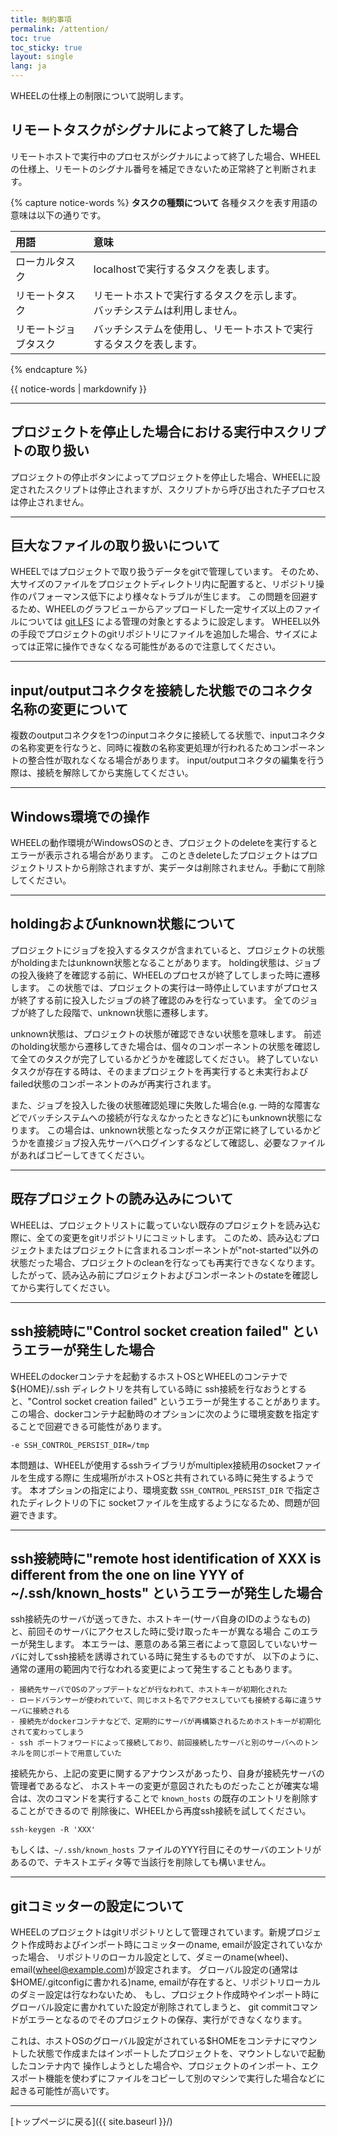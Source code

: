 ```yaml
---
title: 制約事項
permalink: /attention/
toc: true
toc_sticky: true
layout: single
lang: ja
---
```


WHEELの仕様上の制限について説明します。


## リモートタスクがシグナルによって終了した場合
リモートホストで実行中のプロセスがシグナルによって終了した場合、WHEELの仕様上、リモートのシグナル番号を補足できないため正常終了と判断されます。

{% capture notice-words %}
__タスクの種類について__
各種タスクを表す用語の意味は以下の通りです。

| 用語               | 意味                                                                |
|:-------------------|:------------------------------------------------------------------ |
| ローカルタスク      | localhostで実行するタスクを表します。                                 |
| リモートタスク      | リモートホストで実行するタスクを示します。<br/>バッチシステムは利用しません。  |
| リモートジョブタスク | バッチシステムを使用し、リモートホストで実行するタスクを表します。       |

{% endcapture %}
<div class="notice--info">
  {{ notice-words | markdownify }}
</div>

***
## プロジェクトを停止した場合における実行中スクリプトの取り扱い
プロジェクトの停止ボタンによってプロジェクトを停止した場合、WHEELに設定されたスクリプトは停止されますが、スクリプトから呼び出された子プロセスは停止されません。

***
## 巨大なファイルの取り扱いについて
WHEELではプロジェクトで取り扱うデータをgitで管理しています。
そのため、大サイズのファイルをプロジェクトディレクトリ内に配置すると、リポジトリ操作のパフォーマンス低下により様々なトラブルが生じます。
この問題を回避するため、WHEELのグラフビューからアップロードした一定サイズ以上のファイルについては [git LFS](https://git-lfs.github.com/) による管理の対象とするように設定します。
WHEEL以外の手段でプロジェクトのgitリポジトリにファイルを追加した場合、サイズによっては正常に操作できなくなる可能性があるので注意してください。

***
## input/outputコネクタを接続した状態でのコネクタ名称の変更について
複数のoutputコネクタを1つのinputコネクタに接続してる状態で、inputコネクタの名称変更を行なうと、同時に複数の名称変更処理が行われるためコンポーネントの整合性が取れなくなる場合があります。
input/outputコネクタの編集を行う際は、接続を解除してから実施してください。

***
## Windows環境での操作
WHEELの動作環境がWindowsOSのとき、プロジェクトのdeleteを実行するとエラーが表示される場合があります。
このときdeleteしたプロジェクトはプロジェクトリストから削除されますが、実データは削除されません。手動にて削除してください。

***
## holdingおよびunknown状態について
プロジェクトにジョブを投入するタスクが含まれていると、プロジェクトの状態がholdingまたはunknown状態となることがあります。
holding状態は、ジョブの投入後終了を確認する前に、WHEELのプロセスが終了してしまった時に遷移します。
この状態では、プロジェクトの実行は一時停止していますがプロセスが終了する前に投入したジョブの終了確認のみを行なっています。
全てのジョブが終了した段階で、unknown状態に遷移します。

unknown状態は、プロジェクトの状態が確認できない状態を意味します。
前述のholding状態から遷移してきた場合は、個々のコンポーネントの状態を確認して全てのタスクが完了しているかどうかを確認してください。
終了していないタスクが存在する時は、そのままプロジェクトを再実行すると未実行およびfailed状態のコンポーネントのみが再実行されます。

また、ジョブを投入した後の状態確認処理に失敗した場合(e.g. 一時的な障害などでバッチシステムへの接続が行なえなかったときなど)にもunknown状態になります。
この場合は、unknown状態となったタスクが正常に終了しているかどうかを直接ジョブ投入先サーバへログインするなどして確認し、必要なファイルがあればコピーしてきてください。

***
## 既存プロジェクトの読み込みについて
WHEELは、プロジェクトリストに載っていない既存のプロジェクトを読み込む際に、全ての変更をgitリポジトリにコミットします。
このため、読み込むプロジェクトまたはプロジェクトに含まれるコンポーネントが"not-started"以外の状態だった場合、プロジェクトのcleanを行なっても再実行できなくなります。
したがって、読み込み前にプロジェクトおよびコンポーネントのstateを確認してから実行してください。

***
## ssh接続時に"Control socket creation failed" というエラーが発生した場合
WHEELのdockerコンテナを起動するホストOSとWHEELのコンテナで${HOME}/.ssh ディレクトリを共有している時に
ssh接続を行なおうとすると、"Control socket creation failed" というエラーが発生することがあります。
この場合、dockerコンテナ起動時のオプションに次のように環境変数を指定することで回避できる可能性があります。

```
-e SSH_CONTROL_PERSIST_DIR=/tmp
```

本問題は、WHEELが使用するsshライブラリがmultiplex接続用のsocketファイルを生成する際に
生成場所がホストOSと共有されている時に発生するようです。
本オプションの指定により、環境変数 `SSH_CONTROL_PERSIST_DIR` で指定されたディレクトリの下に
socketファイルを生成するようになるため、問題が回避できます。

***
## ssh接続時に"remote host identification of XXX is different from the one on line YYY of ~/.ssh/known_hosts" というエラーが発生した場合
ssh接続先のサーバが送ってきた、ホストキー(サーバ自身のIDのようなもの)と、前回そのサーバにアクセスした時に受け取ったキーが異なる場合
このエラーが発生します。
本エラーは、悪意のある第三者によって意図していないサーバに対してssh接続を誘導されている時に発生するものですが、
以下のように、通常の運用の範囲内で行なわれる変更によって発生することもあります。

    - 接続先サーバでOSのアップデートなどが行なわれて、ホストキーが初期化された
    - ロードバランサーが使われていて、同じホスト名でアクセスしていても接続する毎に違うサーバに接続される
    - 接続先がdockerコンテナなどで、定期的にサーバが再構築されるためホストキーが初期化されて変わってしまう
    - ssh ポートフォワードによって接続しており、前回接続したサーバと別のサーバへのトンネルを同じポートで用意していた

接続先から、上記の変更に関するアナウンスがあったり、自身が接続先サーバの管理者であるなど、
ホストキーの変更が意図されたものだったことが確実な場合は、次のコマンドを実行することで `known_hosts` の既存のエントリを削除することができるので
削除後に、WHEELから再度ssh接続を試してください。

```
ssh-keygen -R 'XXX'
```

もしくは、`~/.ssh/known_hosts` ファイルのYYY行目にそのサーバのエントリがあるので、テキストエディタ等で当該行を削除しても構いません。

***
## gitコミッターの設定について
WHEELのプロジェクトはgitリポジトリとして管理されています。新規プロジェクト作成時およびインポート時にコミッターのname, emailが設定されていなかった場合、
リポジトリのローカル設定として、ダミーのname(wheel)、email(wheel@example.com)が設定されます。
グローバル設定の(通常は$HOME/.gitconfigに書かれる)name, emailが存在すると、リポジトリローカルのダミー設定は行なわないため、
もし、プロジェクト作成時やインポート時にグローバル設定に書かれていた設定が削除されてしまうと、
git commitコマンドがエラーとなるのでそのプロジェクトの保存、実行ができなくなります。

これは、ホストOSのグローバル設定がされている$HOMEをコンテナにマウントした状態で作成またはインポートしたプロジェクトを、マウントしないで起動したコンテナ内で
操作しようとした場合や、プロジェクトのインポート、エクスポート機能を使わずにファイルをコピーして別のマシンで実行した場合などに起きる可能性が高いです。

--------
[トップページに戻る]({{ site.baseurl }}/)
